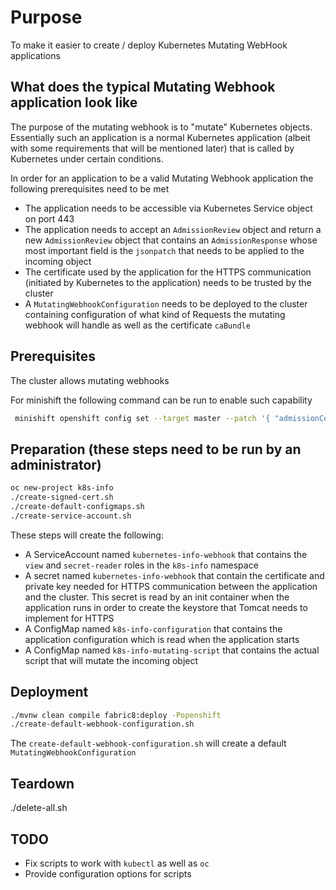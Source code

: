 # Purpose 

To make it easier to create / deploy Kubernetes Mutating WebHook applications

## What does the typical Mutating Webhook application look like

The purpose of the mutating webhook is to "mutate" Kubernetes objects.
Essentially such an application is a normal Kubernetes application (albeit with some requirements that will be mentioned later)
that is called by Kubernetes under certain conditions.

In order for an application to be a valid Mutating Webhook application the following prerequisites need to be met

* The application needs to be accessible via Kubernetes Service object on port 443
* The application needs to accept an `AdmissionReview` object and return a new `AdmissionReview` object
that contains an `AdmissionResponse` whose most important field is the `jsonpatch` that needs to be applied to the 
incoming object
* The certificate used by the application for the HTTPS communication (initiated by Kubernetes to the application) needs 
to be trusted by the cluster
* A `MutatingWebhookConfiguration` needs to be deployed to the cluster containing configuration of what kind of Requests
the mutating webhook will handle as well as the certificate `caBundle`
   

## Prerequisites

The cluster allows mutating webhooks

For minishift the following command can be run to enable such capability

```bash
 minishift openshift config set --target master --patch '{ "admissionConfig": { "pluginConfig": { "MutatingAdmissionWebhook": { "configuration": {  "apiVersion": "v1",  "disable": false,  "kind": "DefaultAdmissionConfig" } } } }, "kubernetesMasterConfig": { "controllerArguments": { "cluster-signing-cert-file": [ "ca.crt" ], "cluster-signing-key-file": [ "ca.key" ] } } }'
```

## Preparation (these steps need to be run by an administrator)

```bash
oc new-project k8s-info
./create-signed-cert.sh
./create-default-configmaps.sh
./create-service-account.sh
```

These steps will create the following:

* A ServiceAccount named `kubernetes-info-webhook` that contains the `view` and `secret-reader` roles in the `k8s-info` namespace
* A secret named `kubernetes-info-webhook` that contain the certificate and private key needed for HTTPS communication
between the application and the cluster.
This secret is read by an init container when the application runs in order to create the keystore that Tomcat needs to implement for HTTPS 
* A ConfigMap named `k8s-info-configuration` that contains the application configuration which is read when the application starts
* A ConfigMap named `k8s-info-mutating-script` that contains the actual script that will mutate the incoming object 

## Deployment 

```bash
./mvnw clean compile fabric8:deploy -Popenshift
./create-default-webhook-configuration.sh
```

The `create-default-webhook-configuration.sh` will create a default `MutatingWebhookConfiguration`

## Teardown

./delete-all.sh 

## TODO 

* Fix scripts to work with `kubectl` as well as `oc`
* Provide configuration options for scripts 
